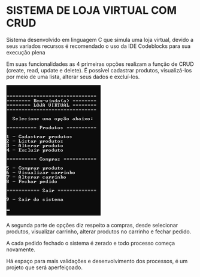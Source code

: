 # SISTEMA DE LOJA VIRTUAL COM CRUD

Sistema desenvolvido em linguagem C que simula uma loja virtual, devido a seus variados recursos é recomendado o uso da IDE Codeblocks para sua execução plena

Em suas funcionalidades as 4 primeiras opções realizam a função de CRUD (create, read, update e delete). É possível cadastrar produtos, visualizá-los por meio de uma lista, alterar seus dados e excluí-los.

![](img-readme/foto_1.jpg) 
 
A segunda parte de opções diz respeito a compras, desde selecionar produtos, visualizar carrinho, alterar produtos no carrinho e fechar pedido. 

A cada pedido fechado o sistema é zerado e todo processo começa novamente.

Há espaço para mais validações e desenvolvimento dos processos, é um projeto que será aperfeiçoado.